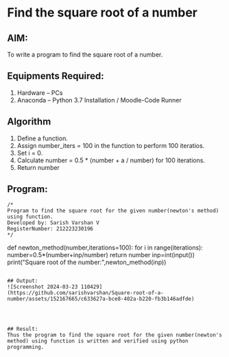 # Find the square root of a number

## AIM:
To write a program to find the square root of a number.

## Equipments Required:
1. Hardware – PCs
2. Anaconda – Python 3.7 Installation / Moodle-Code Runner

## Algorithm
1. Define a function.
2. Assign number_iters = 100 in the function to perform 100 iteratios.
3. Set i = 0.
4. Calculate  number = 0.5 * (number + a / number) for 100 iterations.
5. Return number

## Program:
```
/*
Program to find the square root for the given number(newton's method) using function.
Developed by: Sarish Varshan V
RegisterNumber: 212223230196 
*/
```
def newton_method(number,iterations=100):
    for i in range(iterations):
        number=0.5*(number+inp/number)
    return number
inp=int(input())
print("Square root of the number:",newton_method(inp))
```

## Output:
![Screenshot 2024-03-23 110429](https://github.com/sarishvarshan/Square-root-of-a-number/assets/152167665/c633627a-bce8-402a-b220-fb3b146adfde)




## Result:
Thus the program to find the square root for the given number(newton's method) using function is written and verified using python programming.
